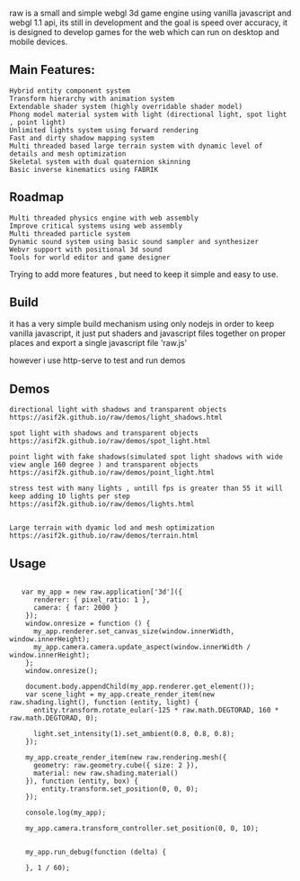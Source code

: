raw is a small and simple webgl 3d game engine using vanilla javascript and webgl 1.1 api, its still in development and the goal is speed over accuracy, it is designed to develop games for the web which can run on desktop and mobile devices.



## Main Features:
```
Hybrid entity component system
Transform hierarchy with animation system
Extendable shader system (highly overridable shader model)
Phong model material system with light (directional light, spot light , point light)
Unlimited lights system using forward rendering
Fast and dirty shadow mapping system
Multi threaded based large terrain system with dynamic level of details and mesh optimization
Skeletal system with dual quaternion skinning
Basic inverse kinematics using FABRIK
```




## Roadmap
```
Multi threaded physics engine with web assembly
Improve critical systems using web assembly
Multi threaded particle system
Dynamic sound system using basic sound sampler and synthesizer  
Webvr support with positional 3d sound
Tools for world editor and game designer
```

Trying to add more features , but need to keep it simple and easy to use.

## Build
it has a very simple build mechanism using only nodejs in order to keep vanilla javascript, it just put shaders and javascript files together on proper places and export a single javascript file 'raw.js'

however i use http-serve to test and run demos


## Demos
```
directional light with shadows and transparent objects
https://asif2k.github.io/raw/demos/light_shadows.html

spot light with shadows and transparent objects
https://asif2k.github.io/raw/demos/spot_light.html

point light with fake shadows(simulated spot light shadows with wide view angle 160 degree ) and transparent objects
https://asif2k.github.io/raw/demos/point_light.html

stress test with many lights , untill fps is greater than 55 it will keep adding 10 lights per step
https://asif2k.github.io/raw/demos/lights.html


Large terrain with dyamic lod and mesh optimization 
https://asif2k.github.io/raw/demos/terrain.html
```


## Usage
```

   var my_app = new raw.application['3d']({
      renderer: { pixel_ratio: 1 },
      camera: { far: 2000 }
    });
    window.onresize = function () {
      my_app.renderer.set_canvas_size(window.innerWidth, window.innerHeight);
      my_app.camera.camera.update_aspect(window.innerWidth / window.innerHeight);
    };
    window.onresize();

    document.body.appendChild(my_app.renderer.get_element());
    var scene_light = my_app.create_render_item(new raw.shading.light(), function (entity, light) {
      entity.transform.rotate_eular(-125 * raw.math.DEGTORAD, 160 * raw.math.DEGTORAD, 0);

      light.set_intensity(1).set_ambient(0.8, 0.8, 0.8);
    });

    my_app.create_render_item(new raw.rendering.mesh({
      geometry: raw.geometry.cube({ size: 2 }),
      material: new raw.shading.material()
    }), function (entity, box) {
        entity.transform.set_position(0, 0, 0);
    });

    console.log(my_app);

    my_app.camera.transform_controller.set_position(0, 0, 10);
  

    my_app.run_debug(function (delta) {

    }, 1 / 60);



```
